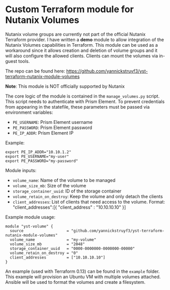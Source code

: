 # Custom Terraform module for Nutanix Volumes

Nutanix volume groups are currently not part of the official Nutanix Terraform provider. I have written a **demo** module to allow integration of the Nutanix Volumes capabilities in Terraform. This module can be used as a workaround since it allows creation and deletion of volume groups and it will also configure the allowed clients. Clients can mount the volumes via in-guest tools.

The repo can be found here:
https://github.com/yannickstruyf3/yst-terraform-nutanix-module-volumes

**Note**: This module is NOT officially supported by Nutanix

The core logic of the module is contained in the `manage_volumes.py` script. This script needs to authenticate with Prism Element. To prevent credentials from appearing in the statefile, these parameters must be passed via environment variables:
- `PE_USERNAME`: Prism Element username
- `PE_PASSWORD`: Prism Element password
- `PE_IP_ADDR`: Prism Element IP

Example: 
```
export PE_IP_ADDR="10.10.1.2"
export PE_USERNAME="my-user"
export PE_PASSWORD="my-password"
```

Module inputs:
- `volume_name`: Name of the volume to be managed
- `volume_size_mb`: Size of the volume
- `storage_container_uuid`: ID of the storage container
- `volume_retain_on_destroy`: Keep the volume and only detach the clients
- `client_addresses`: List of clients that need access to the volume. Format:  "client_addresses":[{ "client_address" : "10.10.10.10" }]


Example module usage:
```
module "yst-volume" {
  source                   = "github.com/yannickstruyf3/yst-terraform-nutanix-module-volumes"
  volume_name              = "my-volume"
  volume_size_mb           = "2048"
  storage_container_uuid   = "0000-0000000-0000000-00000"
  volume_retain_on_destroy = "0"
  client_addresses         = ["10.10.10.10"]
}
```
An example (used with Terraform 0.13) can be found in the `example` folder. This example will provision an Ubuntu VM with multiple volumes attached. Ansible will be used to format the volumes and create a filesystem.
